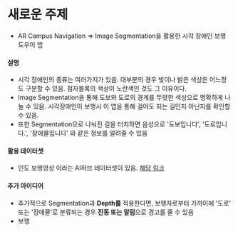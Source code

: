 # 새로운 주제
- AR Campus Navigation => Image Segmentation을 활용한 시각 장애인 보행 도우미 앱
#### 설명
- 시각 장애인의 종류는 여러가지가 있음. 대부분의 경우 빛이나 밝은 색상은 어느정도 구분할 수 있음. 점자블록의 색상이 노란색인 것도 그 이유이다.
- Image Segmentation을 통해 도보와 도로의 경계를 뚜렷한 색상으로 명확하게 나눌 수 있음. 시각장애인이 보행시 이 앱을 통해 걸어도 되는 길인지 아닌지를 확인할 수 있음.
- 또한 Segmentation으로 나눠진 길을 터치하면 음성으로 '도보입니다', '도로입니다.', '장애물입니다' 와 같은 정보를 알려줄 수 있음
#### 활용 데이터셋
- 인도 보행영상 이라는 AI허브 데이터셋이 있음. [해당 링크](https://aihub.or.kr/aihubdata/data/view.do?currMenu=115&topMenu=100&aihubDataSe=realm&dataSetSn=189)
#### 추가 아이디어
- 추가적으로 Segmentation과 **Depth를** 적용한다면, 보행자로부터 가까이에 '도로' 또는 '장애물'로 분류되는 경우 **진동 또는 알림**으로 경고를 줄 수 있음
- 보행
